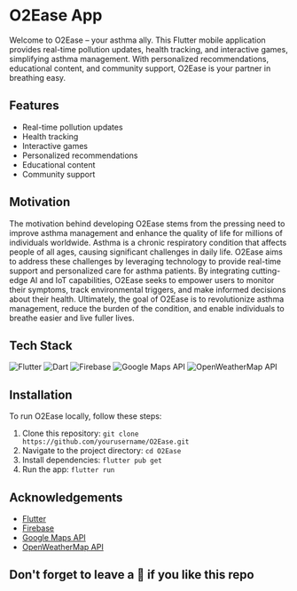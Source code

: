 # O2Ease App

Welcome to O2Ease – your asthma ally. This Flutter mobile application provides real-time pollution updates, health tracking, and interactive games, simplifying asthma management. With personalized recommendations, educational content, and community support, O2Ease is your partner in breathing easy.

## Features

- Real-time pollution updates
- Health tracking
- Interactive games
- Personalized recommendations
- Educational content
- Community support

## Motivation

The motivation behind developing O2Ease stems from the pressing need to improve asthma management and enhance the quality of life for millions of individuals worldwide. Asthma is a chronic respiratory condition that affects people of all ages, causing significant challenges in daily life. O2Ease aims to address these challenges by leveraging technology to provide real-time support and personalized care for asthma patients. By integrating cutting-edge AI and IoT capabilities, O2Ease seeks to empower users to monitor their symptoms, track environmental triggers, and make informed decisions about their health. Ultimately, the goal of O2Ease is to revolutionize asthma management, reduce the burden of the condition, and enable individuals to breathe easier and live fuller lives.

## Tech Stack

![Flutter](https://img.shields.io/badge/Flutter-02569B?style=for-the-badge&logo=flutter&logoColor=white)
![Dart](https://img.shields.io/badge/Dart-0175C2?style=for-the-badge&logo=dart&logoColor=white)
![Firebase](https://img.shields.io/badge/Firebase-FFCA28?style=for-the-badge&logo=firebase&logoColor=black)
![Google Maps API](https://img.shields.io/badge/Google%20Maps%20API-4285F4?style=for-the-badge&logo=google%20maps&logoColor=white)
![OpenWeatherMap API](https://img.shields.io/badge/OpenWeatherMap%20API-FFA500?style=for-the-badge&logo=openweathermap&logoColor=white)

## Installation

To run O2Ease locally, follow these steps:

1. Clone this repository: `git clone https://github.com/yourusername/O2Ease.git`
2. Navigate to the project directory: `cd O2Ease`
3. Install dependencies: `flutter pub get`
4. Run the app: `flutter run`


## Acknowledgements

- [Flutter](https://flutter.dev/)
- [Firebase](https://firebase.google.com/)
- [Google Maps API](https://developers.google.com/maps)
- [OpenWeatherMap API](https://openweathermap.org/)

## Don't forget to leave a 🌟 if you like this repo 
